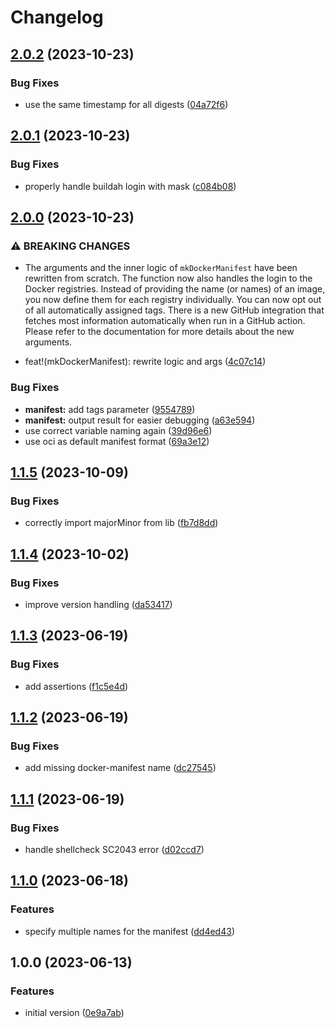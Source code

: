 # Changelog

## [2.0.2](https://github.com/mirkolenz/flocken/compare/v2.0.1...v2.0.2) (2023-10-23)


### Bug Fixes

* use the same timestamp for all digests ([04a72f6](https://github.com/mirkolenz/flocken/commit/04a72f60b22f0390806f3166a5a6c065ec6c1069))

## [2.0.1](https://github.com/mirkolenz/flocken/compare/v2.0.0...v2.0.1) (2023-10-23)


### Bug Fixes

* properly handle buildah login with mask ([c084b08](https://github.com/mirkolenz/flocken/commit/c084b08bc3ba3badddf5c6eee96d462d4188532f))

## [2.0.0](https://github.com/mirkolenz/flocken/compare/v1.1.5...v2.0.0) (2023-10-23)


### ⚠ BREAKING CHANGES

* The arguments and the inner logic of `mkDockerManifest` have been rewritten from scratch. The function now also handles the login to the Docker registries. Instead of providing the name (or names) of an image, you now define them for each registry individually. You can now opt out of all automatically assigned tags. There is a new GitHub integration that fetches most information automatically when run in a GitHub action. Please refer to the documentation for more details about the new arguments.

* feat!(mkDockerManifest): rewrite logic and args ([4c07c14](https://github.com/mirkolenz/flocken/commit/4c07c142ef98f129ced4838d7325991dce468268))


### Bug Fixes

* **manifest:** add tags parameter ([9554789](https://github.com/mirkolenz/flocken/commit/9554789b3420b168efccb82d454a6d0f0cc85848))
* **manifest:** output result for easier debugging ([a63e594](https://github.com/mirkolenz/flocken/commit/a63e5942fc2b1f711dfca7634bd5e482b50145cb))
* use correct variable naming again ([39d96e6](https://github.com/mirkolenz/flocken/commit/39d96e6d179b50e76f74dcc6dfc15ee4dde59dd8))
* use oci as default manifest format ([69a3e12](https://github.com/mirkolenz/flocken/commit/69a3e12442e8c3e1262a7d81b8573fb829e523cc))

## [1.1.5](https://github.com/mirkolenz/flocken/compare/v1.1.4...v1.1.5) (2023-10-09)


### Bug Fixes

* correctly import majorMinor from lib ([fb7d8dd](https://github.com/mirkolenz/flocken/commit/fb7d8dd71bd8699f9ae4f7d79f92ce0e6130ed2f))

## [1.1.4](https://github.com/mirkolenz/flocken/compare/v1.1.3...v1.1.4) (2023-10-02)


### Bug Fixes

* improve version handling ([da53417](https://github.com/mirkolenz/flocken/commit/da5341702daa7c267ad6b9d3b684f2bfefe6427c))

## [1.1.3](https://github.com/mirkolenz/flocken/compare/v1.1.2...v1.1.3) (2023-06-19)


### Bug Fixes

* add assertions ([f1c5e4d](https://github.com/mirkolenz/flocken/commit/f1c5e4dc313fa96607f206ff027284add451a6e0))

## [1.1.2](https://github.com/mirkolenz/flocken/compare/v1.1.1...v1.1.2) (2023-06-19)


### Bug Fixes

* add missing docker-manifest name ([dc27545](https://github.com/mirkolenz/flocken/commit/dc27545de7973509245cd94646845104aba68998))

## [1.1.1](https://github.com/mirkolenz/flocken/compare/v1.1.0...v1.1.1) (2023-06-19)


### Bug Fixes

* handle shellcheck SC2043 error ([d02ccd7](https://github.com/mirkolenz/flocken/commit/d02ccd7082e668708a0d1704509e89801f935b00))

## [1.1.0](https://github.com/mirkolenz/flocken/compare/v1.0.0...v1.1.0) (2023-06-18)


### Features

* specify multiple names for the manifest ([dd4ed43](https://github.com/mirkolenz/flocken/commit/dd4ed435f029c213710e7501399651aeaba66485))

## 1.0.0 (2023-06-13)


### Features

* initial version ([0e9a7ab](https://github.com/mirkolenz/flocken/commit/0e9a7abfe7fe9475d8885f0ae765bbc03f939b1f))
